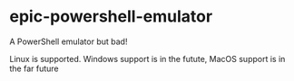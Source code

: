 # epic-powershell-emulator
A PowerShell emulator but bad!


Linux is supported. Windows support is in the futute, MacOS support is in the far future
